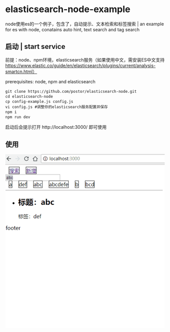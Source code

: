 # elasticsearch-node-example

node使用es的一个例子，包含了，自动提示、文本检索和标签搜索 | an example for es with node, conatains auto hint, text search and tag search

## 启动 | start service

前提：node、npm环境，elasticsearch服务（如果使用中文，需安装ES中文支持 https://www.elastic.co/guide/en/elasticsearch/plugins/current/analysis-smartcn.html）

prerequisites: node, npm and elasticsearch

```
git clone https://github.com/postor/elasticsearch-node.git
cd elasticsearch-node
cp config-example.js config.js
vi config.js #调整你的elasticsearch服务配置并保存
npm i
npm run dev
```

启动后会提示打开 http://localhost:3000/ 即可使用

## 使用

![screenshot](./screenshot.gif)
